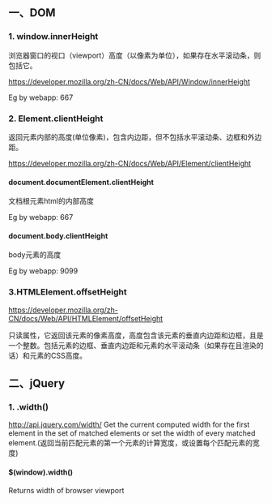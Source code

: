 ## 一、DOM
### 1. window.innerHeight
浏览器窗口的视口（viewport）高度（以像素为单位），如果存在水平滚动条，则包括它。

<https://developer.mozilla.org/zh-CN/docs/Web/API/Window/innerHeight>

Eg by webapp:
667
### 2. Element.clientHeight
返回元素内部的高度(单位像素)，包含内边距，但不包括水平滚动条、边框和外边距。

<https://developer.mozilla.org/zh-CN/docs/Web/API/Element/clientHeight>

#### document.documentElement.clientHeight
文档根元素html的内部高度

Eg by webapp:
667

#### document.body.clientHeight
body元素的高度

Eg by webapp:
9099

### 3.HTMLElement.offsetHeight
<https://developer.mozilla.org/zh-CN/docs/Web/API/HTMLElement/offsetHeight>

只读属性，它返回该元素的像素高度，高度包含该元素的垂直内边距和边框，且是一个整数。包括元素的边框、垂直内边距和元素的水平滚动条（如果存在且渲染的话）和元素的CSS高度。

## 二、jQuery
### 1. .width()
<http://api.jquery.com/width/>
Get the current computed width for the first element in the set of matched elements or set the width of every matched element.(返回当前匹配元素的第一个元素的计算宽度，或设置每个匹配元素的宽度)

#### $(window).width()
Returns width of browser viewport


